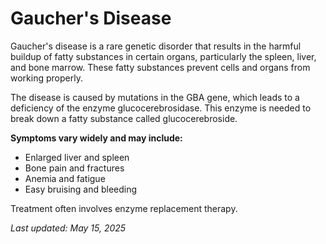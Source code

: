# Gaucher's Disease

Gaucher's disease is a rare genetic disorder that results in the harmful buildup of fatty substances in certain organs, particularly the spleen, liver, and bone marrow. These fatty substances prevent cells and organs from working properly.

The disease is caused by mutations in the GBA gene, which leads to a deficiency of the enzyme glucocerebrosidase. This enzyme is needed to break down a fatty substance called glucocerebroside.

**Symptoms vary widely and may include:**
- Enlarged liver and spleen
- Bone pain and fractures
- Anemia and fatigue
- Easy bruising and bleeding

Treatment often involves enzyme replacement therapy.

*Last updated: May 15, 2025* 